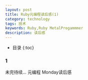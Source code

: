```yaml
---
layout: post
title: Ruby元编程读后感(1)
category: technology
tags: 技术
keywords: Ruby,Ruby MetalProgammmer
description: 读后感
---
```

* 目录
{:toc}

### 1
未完待续...
元编程 Monday读后感
